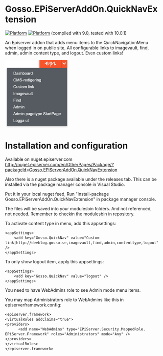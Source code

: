 # Gosso.EPiServerAddOn.QuickNavExtension

[![Platform](https://img.shields.io/badge/Episerver%20CMS-9+-green.svg?style=flat)](http://world.episerver.com/cms/) [![Platform](https://img.shields.io/badge/Episerver-%2010.0-green.svg?style=flat)](http://world.episerver.com/cms/) (compiled with 9.0, tested with 10.0.1)

An Episerver addon that adds menu items to the QuickNavigationMenu when logged in on public site, 
All configurable links to imagevault, find, admin, admin content type, and logout. Even custom links!

![alt text](https://github.com/LucGosso/Gosso.EPiServerAddOn.QuickNavExtension/blob/master/QuickNavExtension.png?raw=true "This is how the QuickNavExtension could look")

# Installation and configuration 

Available on nuget.episerver.com http://nuget.episerver.com/en/OtherPages/Package/?packageId=Gosso.EPiServerAddOn.QuickNavExtension

Also there is a nuget package available under the releases tab. This can be installed via the package manager console in Visual Studio.

Put it in your local nuget feed, Run "install-package Gosso.EPiServerAddOn.QuickNavExtension" in package manager console.

The files will be saved into your modulesbin folders. And not referenced, not needed. Remember to checkin the modulesbin in repository.

To activate content type in menu, add this appsettings: 

    <appSettings>
        <add key="Gosso.QuickNav" value="Custom link|http://devblog.gosso.se,imagevault,find,admin,contenttype,logout" />
    </appSettings>

To only show logout item, apply this appsettings: 

    <appSettings>
        <add key="Gosso.QuickNav" value="logout" />
    </appSettings>

You need to have WebAdmins role to see Admin mode menu items. 

You may map Administrators role to WebAdmins like this in episerverframework.config:
  
    <episerver.framework>
    <virtualRoles addClaims="true">
    <providers>
          <add name="WebAdmins" type="EPiServer.Security.MappedRole, EPiServer.Framework" roles="Administrators" mode="Any" />
    </providers>
    </virtualRoles>
    </episerver.framework>
